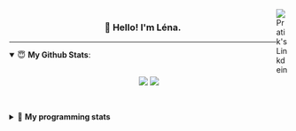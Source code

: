 <!--
<a href="https://twitter.com" target="_blank" rel="nofollow">
 <img align="right" alt="Pratik's Twitter" width="22px" src="https://cdn.jsdelivr.net/npm/simple-icons@v3/icons/twitter.svg" />
</a> 

-->
<a href="https://www.linkedin.com/in/lenagiacalone/" target="_blank" rel="nofollow">
 <img align="right" alt="Pratik's Linkdein" width="22px" src="https://cdn.jsdelivr.net/npm/simple-icons@v3/icons/linkedin.svg" />
</a>



<h3 align="center">👋 Hello! I'm Léna.</h3>

---

<!--
**lgiacalo/lgiacalo** is a ✨ _special_ ✨ repository because its `README.md` (this file) appears on your GitHub profile.

Here are some ideas to get you started:

- 🔭 I’m currently working on ...
- 🌱 I’m currently learning ...
- 👯 I’m looking to collaborate on ...
- 🤔 I’m looking for help with ...
- 💬 Ask me about ...
- 📫 How to reach me: ...
- 😄 Pronouns: ...
- ⚡ Fun fact: ...
-->

<details open>
 <summary> 😇 <b>My Github Stats</b>: </summary>
<br>
<p align = "center">
  <img src = "https://github-readme-stats.vercel.app/api?username=lgiacalo&show_icons=true&theme=nord" width="420">
  <img src = "https://github-readme-stats.vercel.app/api/top-langs/?username=lgiacalo&layout=compact&theme=nord">
</p>
 
<br>
<p align = "center">
  <imp src = "https://github-readme-stats.vercel.app/api/wakatime?username=lgiacalo&theme=nord">
</p>

</details>

<details>
 <summary>🤖 <b>My programming stats</b></summary>
 <br>
 
<!--START_SECTION:waka-->
![Lines of code](https://img.shields.io/badge/From%20Hello%20World%20I%27ve%20Written-966183%20lines%20of%20code-blue)

**🐱 My GitHub Data** 

> 🏆 1,058 Contributions in the Year 2021
 > 
> 📦 297.4 kB Used in GitHub's Storage 
 > 
> 🚫 Not Opted to Hire
 > 
> 📜 44 Public Repositories 
 > 
> 🔑 34 Private Repositories  
 > 
**I'm an Early 🐤** 

```text
🌞 Morning    133 commits    █████░░░░░░░░░░░░░░░░░░░░   20.09% 
🌆 Daytime    348 commits    █████████████░░░░░░░░░░░░   52.57% 
🌃 Evening    174 commits    ██████░░░░░░░░░░░░░░░░░░░   26.28% 
🌙 Night      7 commits      ░░░░░░░░░░░░░░░░░░░░░░░░░   1.06%

```
📅 **I'm Most Productive on Thursday** 

```text
Monday       98 commits     ███░░░░░░░░░░░░░░░░░░░░░░   14.8% 
Tuesday      73 commits     ██░░░░░░░░░░░░░░░░░░░░░░░   11.03% 
Wednesday    131 commits    █████░░░░░░░░░░░░░░░░░░░░   19.79% 
Thursday     146 commits    █████░░░░░░░░░░░░░░░░░░░░   22.05% 
Friday       76 commits     ██░░░░░░░░░░░░░░░░░░░░░░░   11.48% 
Saturday     30 commits     █░░░░░░░░░░░░░░░░░░░░░░░░   4.53% 
Sunday       108 commits    ████░░░░░░░░░░░░░░░░░░░░░   16.31%

```


📊 **This Week I Spent My Time On** 

```text
⌚︎ Time Zone: Europe/Paris

💬 Programming Languages: 
JavaScript               18 hrs              ██████████████████████░░░   88.2% 
Markdown                 1 hr 34 mins        ██░░░░░░░░░░░░░░░░░░░░░░░   7.74% 
JSON                     17 mins             ░░░░░░░░░░░░░░░░░░░░░░░░░   1.44% 
Bash                     11 mins             ░░░░░░░░░░░░░░░░░░░░░░░░░   0.94% 
Vue.js                   11 mins             ░░░░░░░░░░░░░░░░░░░░░░░░░   0.92%

🔥 Editors: 
VS Code                  20 hrs 25 mins      █████████████████████████   100.0%

🐱‍💻 Projects: 
augmentation_capital     16 hrs 4 mins       ███████████████████░░░░░░   78.73% 
testPoc                  1 hr 9 mins         █░░░░░░░░░░░░░░░░░░░░░░░░   5.66% 
Work                     1 hr 6 mins         █░░░░░░░░░░░░░░░░░░░░░░░░   5.46% 
pappers-engine           1 hr 4 mins         █░░░░░░░░░░░░░░░░░░░░░░░░   5.3% 
testMDS                  32 mins             ░░░░░░░░░░░░░░░░░░░░░░░░░   2.65%

💻 Operating System: 
Mac                      20 hrs 25 mins      █████████████████████████   100.0%

```

**I Mostly Code in C** 

```text
C                        26 repos            ████████░░░░░░░░░░░░░░░░░   32.1% 
JavaScript               16 repos            █████░░░░░░░░░░░░░░░░░░░░   19.75% 
HTML                     8 repos             ██░░░░░░░░░░░░░░░░░░░░░░░   9.88% 
Shell                    8 repos             ██░░░░░░░░░░░░░░░░░░░░░░░   9.88% 
C++                      4 repos             █░░░░░░░░░░░░░░░░░░░░░░░░   4.94%

```


**Timeline**

![Chart not found](https://raw.githubusercontent.com/lgiacalo/lgiacalo/main/charts/bar_graph.png) 


 Last Updated on 05/11/2021
<!--END_SECTION:waka-->

</details>
